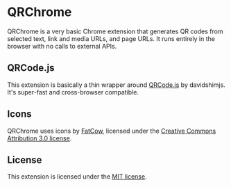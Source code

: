 # QRChrome
QRChrome is a very basic Chrome extension that generates QR codes from selected text, link and media URLs, and page URLs.  It runs entirely in the browser with no calls to external APIs.

## QRCode.js
This extension is basically a thin wrapper around [QRCode.js](https://github.com/davidshimjs/qrcodejs) by davidshimjs.  It's super-fast and cross-browser compatible.

## Icons
QRChrome uses icons by [FatCow](http://www.fatcow.com/free-icons), licensed under the [Creative Commons Attribution 3.0 license](http://creativecommons.org/licenses/by/3.0/us/).

## License
This extension is licensed under the [MIT license](http://opensource.org/licenses/MIT).